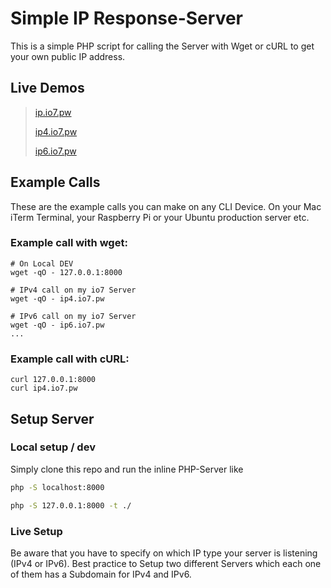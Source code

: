 # Simple IP Response-Server
This is a simple PHP script for calling the Server with Wget or cURL to get your own public IP address.

## Live Demos
> [ip.io7.pw](https://ip.io7.pw "ip.io7.pw")
> 
> [ip4.io7.pw](https://ip4.io7.pw "ip4.io7.pw")
> 
> [ip6.io7.pw](https://ip6.io7.pw "ip6.io7.pw")


## Example Calls
These are the example calls you can make on any CLI Device. On your Mac iTerm Terminal, your Raspberry Pi or your Ubuntu production server etc.

### Example call with wget:

```shell
# On Local DEV
wget -qO - 127.0.0.1:8000

# IPv4 call on my io7 Server
wget -qO - ip4.io7.pw

# IPv6 call on my io7 Server
wget -qO - ip6.io7.pw
...
```
### Example call with cURL:
```shell
curl 127.0.0.1:8000
curl ip4.io7.pw
```


## Setup Server
### Local setup / dev
Simply clone this repo and run the inline PHP-Server like

```bash
php -S localhost:8000
```

```bash
php -S 127.0.0.1:8000 -t ./
```
### Live Setup
Be aware that you have to specify on which IP type your server is listening (IPv4 or IPv6).
Best practice to Setup two different Servers which each one of them has a Subdomain for IPv4 and IPv6.


